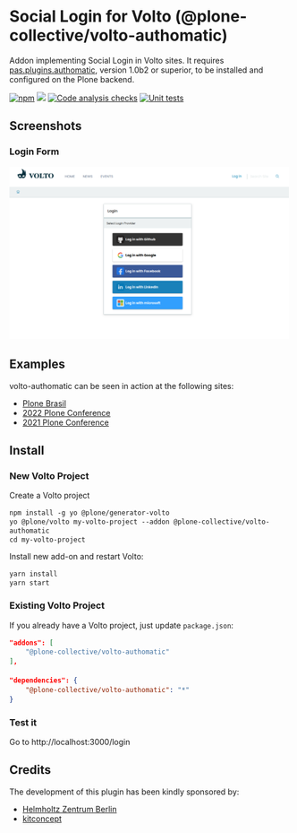 # Social Login for Volto (@plone-collective/volto-authomatic)

Addon implementing Social Login in Volto sites. It requires [pas.plugins.authomatic](https://github.com/collective/pas.plugins.authomatic/), version 1.0b2 or superior, to be installed and configured on the Plone backend.

[![npm](https://img.shields.io/npm/v/volto-authomatic)](https://www.npmjs.com/package/volto-authomatic)
[![](https://img.shields.io/badge/-Storybook-ff4785?logo=Storybook&logoColor=white&style=flat-square)](https://collective.github.io/volto-authomatic/)
[![Code analysis checks](https://github.com/collective/volto-authomatic/actions/workflows/code.yml/badge.svg)](https://github.com/collective/volto-authomatic/actions/workflows/code.yml)
[![Unit tests](https://github.com/collective/volto-authomatic/actions/workflows/unit.yml/badge.svg)](https://github.com/collective/volto-authomatic/actions/workflows/unit.yml)

## Screenshots

### Login Form

<img alt="Login Form" src="./docs/login-form.png" width="500" />

## Examples

volto-authomatic can be seen in action at the following sites:

- [Plone Brasil](https://plone.org.br)
- [2022 Plone Conference](https://2022.ploneconf.org)
- [2021 Plone Conference](https://2021.ploneconf.org)

## Install

### New Volto Project

Create a Volto project

```shell
npm install -g yo @plone/generator-volto
yo @plone/volto my-volto-project --addon @plone-collective/volto-authomatic
cd my-volto-project
```

Install new add-on and restart Volto:

```shell
yarn install
yarn start
```

### Existing Volto Project

If you already have a Volto project, just update `package.json`:

```JSON
"addons": [
    "@plone-collective/volto-authomatic"
],

"dependencies": {
    "@plone-collective/volto-authomatic": "*"
}
```

### Test it

Go to http://localhost:3000/login

## Credits

The development of this plugin has been kindly sponsored by:

- [Helmholtz Zentrum Berlin](https://www.helmholtz-berlin.de/)
- [kitconcept](http://www.kitconcept.com/)
